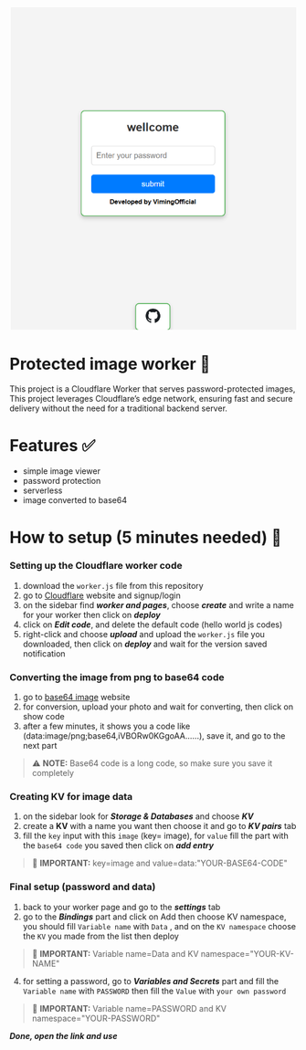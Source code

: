 <p align="center">
  <img src="https://raw.githubusercontent.com/VimingOfficial/protected-image-worker/main/Screenshot1.png" width="500" alt="Screenshot">
</p>

# Protected image worker :key:
This project is a Cloudflare Worker that serves password-protected images, This project leverages Cloudflare’s edge network, ensuring fast and secure delivery without the need for a traditional backend server.

# Features :white_check_mark:
- simple image viewer
- password protection
- serverless
- image converted to base64

# How to setup (5 minutes needed) :envelope_with_arrow:
### Setting up the Cloudflare worker code
1. download the `worker.js` file from this repository
2. go to [Cloudflare](https://dash.cloudflare.com/sign-up) website and signup/login
3. on the sidebar find ***worker and pages***, choose ***create*** and write a name for your worker then click on ***deploy***
4. click on ***Edit code***, and delete the default code (hello world js codes)
5. right-click and choose ***upload*** and upload the `worker.js` file you downloaded, then click on ***deploy*** and wait for the version saved notification
### Converting the image from png to base64 code
1. go to [base64 image](https://www.base64-image.de/) website
2. for conversion, upload your photo and wait for converting, then click on show code
3. after a few minutes, it shows you a code like (data:image/png;base64,iVBORw0KGgoAA......), save it, and go to the next part
> ⚠️ **NOTE:**
> Base64 code is a long code, so make sure you save it completely
### Creating KV for image data
1. on the sidebar look for ***Storage & Databases*** and choose ***KV***
2. create a **KV** with a name you want then choose it and go to ***KV pairs*** tab
3. fill the `key` input with this `image` (key= image), for `value` fill the part with the `base64 code` you saved then click on ***add entry***
> 🚨 **IMPORTANT:**
> key=image   and   value=data:"YOUR-BASE64-CODE"
### Final setup (password and data)
1. back to your worker page and go to the ***settings*** tab
2. go to the ***Bindings*** part and click on Add then choose KV namespace, you should fill `Variable name` with `Data` , and on the `KV namespace` choose the `KV` you made from the list then deploy
> 🚨 **IMPORTANT:**
> Variable name=Data   and   KV namespace="YOUR-KV-NAME"
4. for setting a password, go to ***Variables and Secrets*** part and fill the `Variable name` with `PASSWORD` then fill the `Value` with `your own password`
> 🚨 **IMPORTANT:**
> Variable name=PASSWORD   and   KV namespace="YOUR-PASSWORD"

   ***Done, open the link and use***
